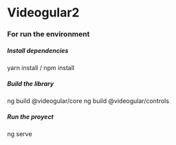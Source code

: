 # Videogular2

### For run the environment

##### Install dependencies
yarn install / npm install
##### Build the library
ng build @videogular/core
ng build @videogular/controls
##### Run the proyect
ng serve
